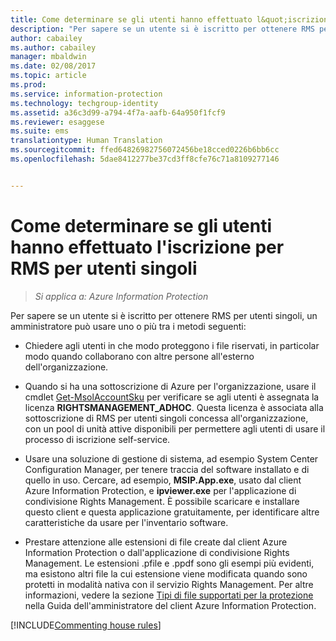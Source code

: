 ```yaml
---
title: Come determinare se gli utenti hanno effettuato l&quot;iscrizione a RMS per utenti singoli | Azure Information Protection
description: "Per sapere se un utente si è iscritto per ottenere RMS per utenti singoli, È possibile usare uno qualsiasi o una combinazione dei metodi descritti in questo articolo."
author: cabailey
ms.author: cabailey
manager: mbaldwin
ms.date: 02/08/2017
ms.topic: article
ms.prod: 
ms.service: information-protection
ms.technology: techgroup-identity
ms.assetid: a36c3d99-a794-4f7a-aafb-64a950f1fcf9
ms.reviewer: esaggese
ms.suite: ems
translationtype: Human Translation
ms.sourcegitcommit: ffed64826982756072456be18cced0226b6bb6cc
ms.openlocfilehash: 5dae8412277be37cd3ff8cfe76c71a8109277146


---
```



# <a name="how-to-find-out-if-your-users-have-signed-up-for-rms-for-individuals"></a>Come determinare se gli utenti hanno effettuato l'iscrizione per RMS per utenti singoli

>*Si applica a: Azure Information Protection*

Per sapere se un utente si è iscritto per ottenere RMS per utenti singoli, un amministratore può usare uno o più tra i metodi seguenti:

-   Chiedere agli utenti in che modo proteggono i file riservati, in particolar modo quando collaborano con altre persone all'esterno dell'organizzazione.

-   Quando si ha una sottoscrizione di Azure per l'organizzazione, usare il cmdlet [Get-MsolAccountSku](https://msdn.microsoft.com/library/azure/dn194118.aspx) per verificare se agli utenti è assegnata la licenza **RIGHTSMANAGEMENT_ADHOC**. Questa licenza è associata alla sottoscrizione di RMS per utenti singoli concessa all'organizzazione, con un pool di unità attive disponibili per permettere agli utenti di usare il processo di iscrizione self-service.

-   Usare una soluzione di gestione di sistema, ad esempio System Center Configuration Manager, per tenere traccia del software installato e di quello in uso. Cercare, ad esempio, **MSIP.App.exe**, usato dal client Azure Information Protection, e **ipviewer.exe** per l'applicazione di condivisione Rights Management. È possibile scaricare e installare questo client e questa applicazione gratuitamente, per identificare altre caratteristiche da usare per l'inventario software.

-   Prestare attenzione alle estensioni di file create dal client Azure Information Protection o dall'applicazione di condivisione Rights Management. Le estensioni .pfile e .ppdf sono gli esempi più evidenti, ma esistono altri file la cui estensione viene modificata quando sono protetti in modalità nativa con il servizio Rights Management. Per altre informazioni, vedere la sezione [Tipi di file supportati per la protezione](../rms-client/client-admin-guide-file-types.md#file-types-supported-for-protection) nella Guida dell'amministratore del client Azure Information Protection.

[!INCLUDE[Commenting house rules](../includes/houserules.md)]


<!--HONumber=Feb17_HO2-->


